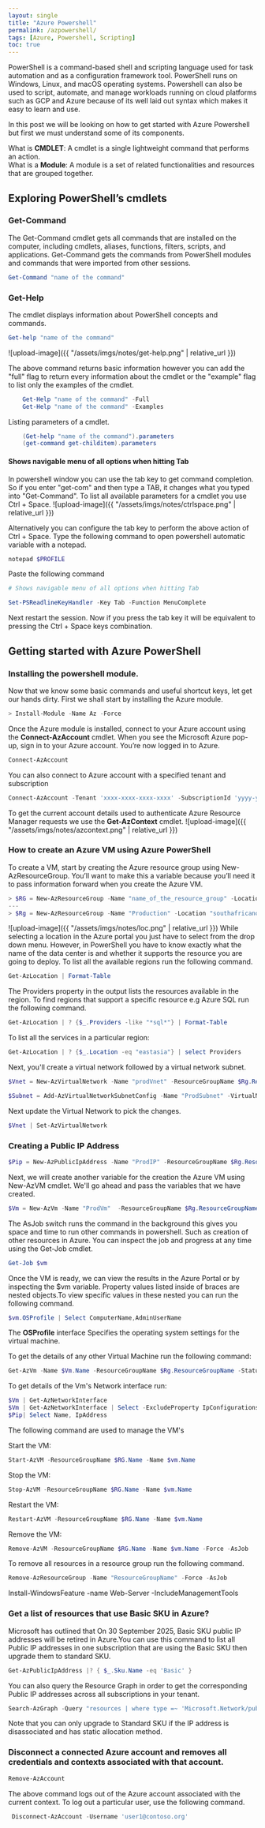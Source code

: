 ```yaml
---
layout: single
title: "Azure Powershell"
permalink: /azpowershell/
tags: [Azure, Powershell, Scripting]
toc: true
---
```


PowerShell is a command-based shell and scripting language used for task automation and as a configuration framework tool. PowerShell runs on Windows, Linux, and macOS operating systems. 
Powershell can also be used to script, automate, and manage workloads running on cloud platforms such as GCP and Azure because of its well laid out syntax which makes it easy to learn and use.

In this post we will be looking on how to get started with Azure Powershell but first we must understand some of its components. 

What is  **CMDLET**: A cmdlet is a single lightweight command that performs an action.   
What is a **Module**: A module is a set of related functionalities and resources that are grouped together. 

## Exploring PowerShell’s cmdlets

### Get-Command
The Get-Command cmdlet gets all commands that are installed on the computer, including cmdlets, aliases, functions, filters, scripts, and applications. Get-Command gets the commands from PowerShell modules and commands that were imported from other sessions.
```powershell
Get-Command "name of the command"
```

### Get-Help    
The cmdlet displays information about PowerShell concepts and commands.
```powershell
Get-help "name of the command"
```
![upload-image]({{ "/assets/imgs/notes/get-help.png" | relative_url }})

The above command returns basic information however you can add the "full" flag to return every information about the cmdlet or the "example" flag to list only the examples of the cmdlet.
```powershell
    Get-Help "name of the command" -Full
    Get-Help "name of the command" -Examples
```

Listing parameters of a cmdlet.
```powershell
    (Get-help "name of the command").parameters
    (get-command get-childitem).parameters
```

#### Shows navigable menu of all options when hitting Tab
In powershell window you can use the tab key to get command completion. So if you enter "get-com" and then type a TAB, it changes what you typed into "Get-Command".
To list all available parameters for a cmdlet you use Ctrl + Space.
![upload-image]({{ "/assets/imgs/notes/ctrlspace.png" | relative_url }})

Alternatively you can configure the tab key to perform the above action of Ctrl + Space.
Type the following command to open powershell automatic variable with a notepad.
```powershell
notepad $PROFILE 
```
Paste the following command
```powershell
# Shows navigable menu of all options when hitting Tab

Set-PSReadlineKeyHandler -Key Tab -Function MenuComplete
```
Next restart the session. Now if you press the tab key it will be equivalent to pressing the Ctrl + Space keys combination.

## Getting started with Azure PowerShell
### Installing the powershell module.

Now that we know some basic commands and useful shortcut keys, let get our hands dirty. First we shall start by installing the Azure module. 
```powershell
> Install-Module -Name Az -Force 
```
Once the Azure module is installed, connect to your Azure account using the **Connect-AzAccount** cmdlet. When you see the Microsoft Azure pop-up, sign in to your Azure account. You’re now logged in to Azure.

```powershell
Connect-AzAccount
```
You can also connect to Azure account with a specified tenant and subscription
```powershell
Connect-AzAccount -Tenant 'xxxx-xxxx-xxxx-xxxx' -SubscriptionId 'yyyy-yyyy-yyyy-yyyy'
``` 
To get the current account details used to authenticate Azure Resource Manager requests we use the **Get-AzContext** cmdlet.
![upload-image]({{ "/assets/imgs/notes/azcontext.png" | relative_url }})

### How to create an Azure VM using Azure PowerShell
To create a VM, start by creating the Azure resource group using New-AzResourceGroup. You’ll want to make this a variable because you’ll need it to pass information forward when you create the Azure VM.
```powershell
> $RG = New-AzResourceGroup -Name "name_of_the_resource_group" -Location "Location"  
---
> $Rg = New-AzResourceGroup -Name "Production" -Location "southafricanorth"
```
![upload-image]({{ "/assets/imgs/notes/loc.png" | relative_url }})
While selecting a location in the Azure portal you just have to select from the drop down menu. However, in PowerShell you have to know exactly what the name of the data center is and whether it supports the resource you are going to deploy.
To list all the available regions run the following command.
```powershell
Get-AzLocation | Format-Table
```
The Providers property in the output lists the resources available in the region.
To find regions that support a specific resource e.g Azure SQL run the following command.
```powershell
Get-AzLocation | ? {$_.Providers -like "*sql*"} | Format-Table
```
To list all the services in a particular region:
```powershell
Get-AzLocation | ? {$_.Location -eq "eastasia"} | select Providers  
```

Next, you'll create a virtual network followed by a virtual network subnet.
```powershell
$Vnet = New-AzVirtualNetwork -Name "prodVnet" -ResourceGroupName $Rg.ResourceGroupName -Location $Rg.Location -AddressPrefix "10.0.0.0/16" 
```
```powershell
$Subnet = Add-AzVirtualNetworkSubnetConfig -Name "ProdSubnet" -VirtualNetwork $Vnet -AddressPrefix "10.0.0.0/24"
```
Next update the Virtual Network to pick the changes.
```powershell
$Vnet | Set-AzVirtualNetwork
```

### Creating a Public IP Address
```powershell
$Pip = New-AzPublicIpAddress -Name "ProdIP" -ResourceGroupName $Rg.ResourceGroupName -AllocationMethod Dynamic -Location $Rg.Location
```
Next, we will create another variable for the creation the Azure VM using New-AzVM cmdlet. We'll go ahead and pass the variables that we have created.
```powershell
$Vm = New-AzVm -Name "ProdVm"  -ResourceGroupName $Rg.ResourceGroupName -Location $Rg.Location -VirtualNetworkName $Vnet.Name -SubnetName $Subnet.Subnets.Name -OpenPorts 80, 3389 -PublicIpAddressName $Pip.Name  -AsJob  
```
The AsJob switch runs the command in the background this gives you space and time to run other commands
in powershell. Such as creation of other resources in Azure.
You can inspect the job and progress at any time using the Get-Job cmdlet.
```powershell
Get-Job $vm
```
Once the VM is ready, we can view the results in the Azure Portal or by inspecting the $vm variable.
Property values listed inside of braces are nested objects.To view specific values in these nested you can run the following command.
```powershell
$vm.OSProfile | Select ComputerName,AdminUserName
```
The **OSProfile** interface Specifies the operating system settings for the virtual machine.

To get the details of any other Virtual Machine run the following command:
```powershell
Get-AzVm -Name $Vm.Name -ResourceGroupName $Rg.ResourceGroupName -Status
```
To get details of the Vm's Network interface run:
```powershell
$Vm | Get-AzNetworkInterface 
$Vm | Get-AzNetworkInterface | Select -ExcludeProperty IpConfigurations | Select PrivateIpAddress
$Pip| Select Name, IpAddress
```
The following command are used to manage the VM's

Start the VM:
```powershell
Start-AzVM -ResourceGroupName $RG.Name -Name $vm.Name
```
Stop the VM:
```powershell
Stop-AzVM -ResourceGroupName $RG.Name -Name $vm.Name
```
Restart the VM:
```powershell
Restart-AzVM -ResourceGroupName $RG.Name -Name $vm.Name
```
Remove the VM:
```powershell
Remove-AzVM -ResourceGroupName $RG.Name -Name $vm.Name -Force -AsJob
```
To remove all resources in a resource group run the following command.
```powershell
Remove-AzResourceGroup -Name "ResourceGroupName" -Force -AsJob
```
Install-WindowsFeature -name Web-Server -IncludeManagementTools


### Get a list of resources that use Basic SKU in Azure?
Microsoft has outlined that On 30 September 2025, Basic SKU public IP addresses will be retired in Azure.You can use this command to list all Public IP addresses in one subscription that are using the Basic SKU then upgrade them to standard SKU.
```powershell
Get-AzPublicIpAddress |? { $_.Sku.Name -eq 'Basic' }
```
You can also query the Resource Graph in order to get the corresponding Public IP addresses across all subscriptions in your tenant.
```powershell
Search-AzGraph -Query "resources | where type =~ 'Microsoft.Network/publicIPAddresses' | where sku.name =~ 'Basic'"
```
Note that you can only upgrade to Standard SKU if the IP address is disassociated and has static allocation method.

### Disconnect a connected Azure account and removes all credentials and contexts associated with that account.

```powershell
Remove-AzAccount
```
The above command logs out of the Azure account associated with the current context. To log out a particular user, use the following command.
```powershell
 Disconnect-AzAccount -Username 'user1@contoso.org'
```